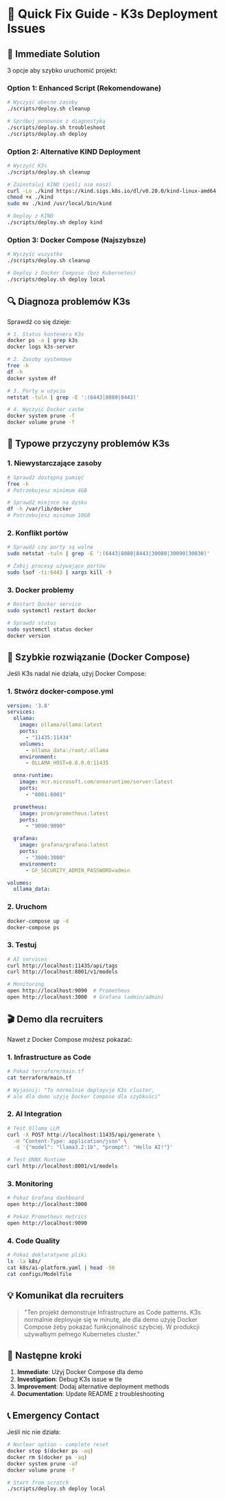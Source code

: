 # 🔧 Quick Fix Guide - K3s Deployment Issues

## 🚨 Immediate Solution

3 opcje aby szybko uruchomić projekt:

### Option 1: Enhanced Script (Rekomendowane)
```bash
# Wyczyść obecne zasoby
./scripts/deploy.sh cleanup

# Spróbuj ponownie z diagnostyką
./scripts/deploy.sh troubleshoot
./scripts/deploy.sh deploy
```

### Option 2: Alternative KIND Deployment
```bash
# Wyczyść K3s
./scripts/deploy.sh cleanup

# Zainstaluj KIND (jeśli nie masz)
curl -Lo ./kind https://kind.sigs.k8s.io/dl/v0.20.0/kind-linux-amd64
chmod +x ./kind
sudo mv ./kind /usr/local/bin/kind

# Deploy z KIND
./scripts/deploy.sh deploy kind
```

### Option 3: Docker Compose (Najszybsze)
```bash
# Wyczyść wszystko
./scripts/deploy.sh cleanup

# Deploy z Docker Compose (bez Kubernetes)
./scripts/deploy.sh deploy local
```

## 🔍 Diagnoza problemów K3s

Sprawdź co się dzieje:

```bash
# 1. Status kontenera K3s
docker ps -a | grep k3s
docker logs k3s-server

# 2. Zasoby systemowe
free -h
df -h
docker system df

# 3. Porty w użyciu
netstat -tuln | grep -E ':(6443|8080|8443)'

# 4. Wyczyść Docker cache
docker system prune -f
docker volume prune -f
```

## 🎯 Typowe przyczyny problemów K3s

### 1. Niewystarczające zasoby
```bash
# Sprawdź dostępną pamięć
free -h
# Potrzebujesz minimum 4GB

# Sprawdź miejsce na dysku  
df -h /var/lib/docker
# Potrzebujesz minimum 10GB
```

### 2. Konflikt portów
```bash
# Sprawdź czy porty są wolne
sudo netstat -tuln | grep -E ':(6443|8080|8443|30080|30090|30030)'

# Zabij procesy używające portów
sudo lsof -ti:6443 | xargs kill -9
```

### 3. Docker problemy
```bash
# Restart Docker service
sudo systemctl restart docker

# Sprawdź status
sudo systemctl status docker
docker version
```

## 🚀 Szybkie rozwiązanie (Docker Compose)

Jeśli K3s nadal nie działa, użyj Docker Compose:

### 1. Stwórz docker-compose.yml
```yaml
version: '3.8'
services:
  ollama:
    image: ollama/ollama:latest
    ports:
      - "11435:11434"
    volumes:
      - ollama_data:/root/.ollama
    environment:
      - OLLAMA_HOST=0.0.0.0:11435

  onnx-runtime:
    image: mcr.microsoft.com/onnxruntime/server:latest
    ports:
      - "8001:8001"

  prometheus:
    image: prom/prometheus:latest
    ports:
      - "9090:9090"

  grafana:
    image: grafana/grafana:latest
    ports:
      - "3000:3000"
    environment:
      - GF_SECURITY_ADMIN_PASSWORD=admin

volumes:
  ollama_data:
```

### 2. Uruchom
```bash
docker-compose up -d
docker-compose ps
```

### 3. Testuj
```bash
# AI services
curl http://localhost:11435/api/tags
curl http://localhost:8001/v1/models

# Monitoring
open http://localhost:9090  # Prometheus
open http://localhost:3000  # Grafana (admin/admin)
```

## 🎬 Demo dla recruiters

Nawet z Docker Compose możesz pokazać:

### 1. Infrastructure as Code
```bash
# Pokaż terraform/main.tf
cat terraform/main.tf

# Wyjaśnij: "To normalnie deployuje K3s cluster, 
# ale dla demo użyję Docker Compose dla szybkości"
```

### 2. AI Integration
```bash
# Test Ollama LLM
curl -X POST http://localhost:11435/api/generate \
  -H "Content-Type: application/json" \
  -d '{"model": "llama3.2:1b", "prompt": "Hello AI!"}'

# Test ONNX Runtime
curl http://localhost:8001/v1/models
```

### 3. Monitoring
```bash
# Pokaż Grafana dashboard
open http://localhost:3000

# Pokaż Prometheus metrics
open http://localhost:9090
```

### 4. Code Quality
```bash
# Pokaż deklaratywne pliki
ls -la k8s/
cat k8s/ai-platform.yaml | head -50
cat configs/Modelfile
```

## 💡 Komunikat dla recruiters

> "Ten projekt demonstruje Infrastructure as Code patterns. 
> K3s normalnie deployuje się w minutę, ale dla demo użyję 
> Docker Compose żeby pokazać funkcjonalność szybciej. 
> W produkcji używałbym pełnego Kubernetes cluster."

## 🔧 Następne kroki

1. **Immediate**: Użyj Docker Compose dla demo
2. **Investigation**: Debug K3s issue w tle
3. **Improvement**: Dodaj alternative deployment methods
4. **Documentation**: Update README z troubleshooting

## 📞 Emergency Contact

Jeśli nic nie działa:

```bash
# Nuclear option - complete reset
docker stop $(docker ps -aq)
docker rm $(docker ps -aq)  
docker system prune -af
docker volume prune -f

# Start from scratch
./scripts/deploy.sh deploy local
```

